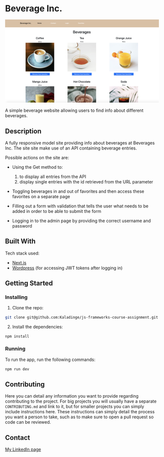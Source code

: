 # Beverage Inc.

![screenshot](/public/images/overview.png)

A simple beverage website allowing users to find info about different beverages.


## Description

A fully responsive model site providing info about beverages at Beverages Inc. The site site make use of an API containing beverage entries.

Possible actions on the site are:
- Using the Get method to:
  1. to display all entries from the API
  2. display single entries with the id retrieved from the URL parameter
  
- Toggling beverages in and out of favorites and then access these favorites on a separate page

- Filling out a form with validation that tells the user what needs to be added in order to be able to submit the form

- Logging in to the admin page by providing the correct username and password


## Built With

Tech stack used:

- [Next.js](https://nextjs.org/)
- [Wordpress](https://wordpress.com/) (for accessing JWT tokens after logging in)


## Getting Started

### Installing

1. Clone the repo:

```bash
git clone git@github.com:Kaladinge/js-frameworks-course-assignment.git
```

2. Install the dependencies:

```
npm install
```

### Running

To run the app, run the following commands:

```bash
npm run dev
```

## Contributing

Here you can detail any information you want to provide regarding contributing to the project. For big projects you will usually have a separate `CONTRIBUTING.md` and link to it, but for smaller projects you can simply include instructions here. These instructions can simply detail the process you want a person to take, such as to make sure to open a pull request so code can be reviewed.

## Contact

[My LinkedIn page](www.linkedin.com/in/lars-inge-g-johnsen)
